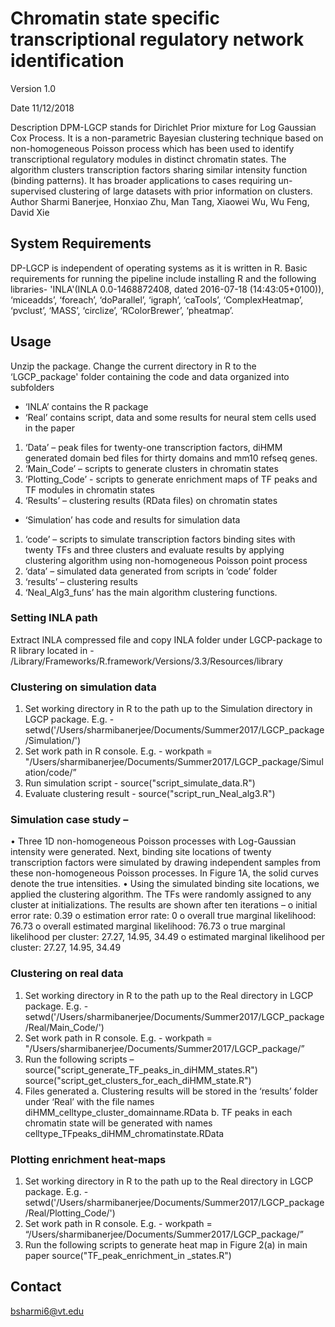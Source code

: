 # Chromatin state specific transcriptional regulatory network identification

Version	1.0

Date		11/12/2018

Description	DPM-LGCP stands for Dirichlet Prior mixture for Log Gaussian Cox Process. It is a non-parametric Bayesian clustering technique based on non-homogeneous Poisson process which has been used to identify transcriptional regulatory modules in distinct chromatin states. The algorithm clusters transcription factors sharing similar intensity function (binding patterns). It has broader applications to cases requiring un-supervised clustering of large datasets with prior information on clusters.	
Author 	Sharmi Banerjee, Honxiao Zhu, Man Tang, Xiaowei Wu, Wu Feng, David Xie	

## System Requirements
DP-LGCP is independent of operating systems as it is written in R. Basic requirements for running the pipeline include installing R and the following libraries- 'INLA'(INLA 0.0-1468872408, dated 2016-07-18 (14:43:05+0100)), ‘miceadds’, ‘foreach’, ‘doParallel’, ‘igraph’, ‘caTools’, ‘ComplexHeatmap’, ‘pvclust’, ‘MASS’, ‘circlize’, ‘RColorBrewer’, ‘pheatmap’.

## Usage
Unzip the package. Change the current directory in R to the ‘LGCP_package' folder containing the code and data organized into subfolders 	

- ‘INLA’ contains the R package
- ‘Real’ contains script, data and some results for neural stem cells used in the paper 
1.	‘Data’ – peak files for twenty-one transcription factors, diHMM generated domain bed files for thirty domains and mm10 refseq genes. 
2. 	‘Main_Code’ – scripts to generate clusters in chromatin states
3.	‘Plotting_Code’ -  scripts to generate enrichment maps of TF peaks and TF modules in chromatin states
4. 	‘Results’ – clustering results (RData files) on chromatin states
- ‘Simulation’ has code and results for simulation data
1.	‘code’ – scripts to simulate transcription factors binding sites with twenty TFs and three clusters and evaluate results by applying clustering algorithm using non-homogeneous Poisson point process
2.	‘data’ – simulated data generated from scripts in ’code’ folder
3.	‘results’ – clustering results
4.	‘Neal_Alg3_funs’ has the main algorithm clustering functions.



### Setting INLA path 
Extract INLA compressed file and copy INLA folder under LGCP-package to R library located in - /Library/Frameworks/R.framework/Versions/3.3/Resources/library

### Clustering on simulation data
1.	Set working directory in R to the path up to the Simulation directory in LGCP package. E.g. -
setwd('/Users/sharmibanerjee/Documents/Summer2017/LGCP_package/Simulation/')
2.	Set work path in R console. E.g. -
workpath = "/Users/sharmibanerjee/Documents/Summer2017/LGCP_package/Simulation/code/”
3.	Run simulation script -
source("script_simulate_data.R")
4.	Evaluate clustering result -
source("script_run_Neal_alg3.R")

### Simulation case study – 
•	Three 1D non-homogeneous Poisson processes with Log-Gaussian intensity were generated. Next, binding site locations of twenty transcription factors were simulated by drawing independent samples from these non-homogeneous Poisson processes. In Figure 1A, the solid curves denote the true intensities. 
•	Using the simulated binding site locations, we applied the clustering algorithm. The TFs were randomly assigned to any cluster at initializations. The results are shown after ten iterations –
o	initial error rate: 0.39
o	estimation error rate: 0
o	overall true marginal likelihood: 76.73
o	overall estimated marginal likelihood: 76.73
o	true marginal likelihood per cluster: 27.27, 14.95, 34.49
o	estimated marginal likelihood per cluster: 27.27, 14.95, 34.49

### Clustering on real data
1.	Set working directory in R to the path up to the Real directory in LGCP package. E.g. -
setwd('/Users/sharmibanerjee/Documents/Summer2017/LGCP_package/Real/Main_Code/')
2.	Set work path in R console. E.g. -
workpath = "/Users/sharmibanerjee/Documents/Summer2017/LGCP_package/”
3.	Run the following scripts –
source("script_generate_TF_peaks_in_diHMM_states.R")
source("script_get_clusters_for_each_diHMM_state.R")
4.	Files generated 
a.	Clustering results will be stored in the ‘results’ folder under ‘Real’ with the file names diHMM_celltype_cluster_domainname.RData
b.	TF peaks in each chromatin state will be generated with names celltype_TFpeaks_diHMM_chromatinstate.RData

### Plotting enrichment heat-maps
1.	Set working directory in R to the path up to the Real directory in LGCP package. E.g. -
setwd('/Users/sharmibanerjee/Documents/Summer2017/LGCP_package/Real/Plotting_Code/')
2.	Set work path in R console. E.g. -
workpath = “/Users/sharmibanerjee/Documents/Summer2017/LGCP_package/”
3.	Run the following scripts to generate heat map in Figure 2(a) in main paper
source("TF_peak_enrichment_in _states.R")


## Contact
bsharmi6@vt.edu
